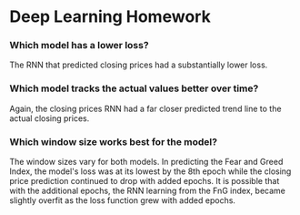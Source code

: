 # Deep Learning Homework

### **Which model has a lower loss?**
The RNN that predicted closing prices had a substantially lower loss.

### **Which model tracks the actual values better over time?** 
Again, the closing prices RNN had a far closer predicted trend line to the actual closing prices.

### **Which window size works best for the model?** 
The window sizes vary for both models. In predicting the Fear and Greed Index, the model's loss was at its lowest by the 8th epoch while the closing price prediction continued to drop with added epochs. It is possible that with the additional epochs, the RNN learning from the FnG index, became slightly overfit as the loss function grew with added epochs. 

